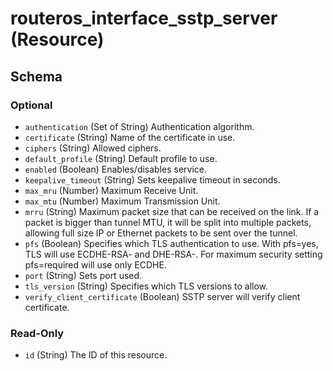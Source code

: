 # routeros_interface_sstp_server (Resource)




<!-- schema generated by tfplugindocs -->
## Schema

### Optional

- `authentication` (Set of String) Authentication algorithm.
- `certificate` (String) Name of the certificate in use.
- `ciphers` (String) Allowed ciphers.
- `default_profile` (String) Default profile to use.
- `enabled` (Boolean) Enables/disables service.
- `keepalive_timeout` (String) Sets keepalive timeout in seconds.
- `max_mru` (Number) Maximum Receive Unit.
- `max_mtu` (Number) Maximum Transmission Unit.
- `mrru` (String) Maximum packet size that can be received on the link. If a packet is bigger than tunnel MTU, it will be split into multiple packets, allowing full size IP or Ethernet packets to be sent over the tunnel.
- `pfs` (Boolean) Specifies which TLS authentication to use. With pfs=yes, TLS will use ECDHE-RSA- and DHE-RSA-. For maximum security setting pfs=required will use only ECDHE.
- `port` (String) Sets port used.
- `tls_version` (String) Specifies which TLS versions to allow.
- `verify_client_certificate` (Boolean) SSTP server will verify client certificate.

### Read-Only

- `id` (String) The ID of this resource.


